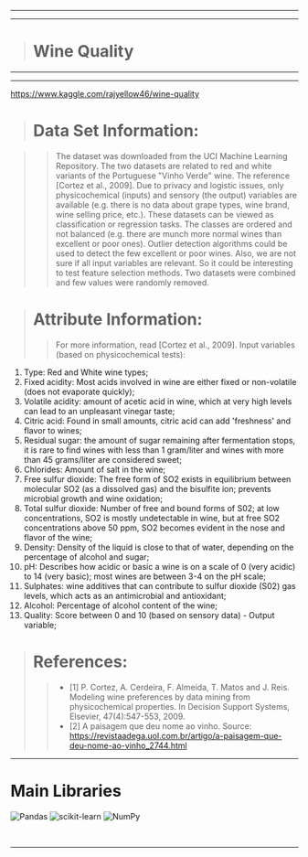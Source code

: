 
---
---
> # Wine Quality
---
---

https://www.kaggle.com/rajyellow46/wine-quality


> # Data Set Information:

>> The dataset was downloaded from the UCI Machine Learning Repository.
The two datasets are related to red and white variants of the Portuguese "Vinho Verde" wine. The reference [Cortez et al., 2009]. Due to privacy and logistic issues, only physicochemical (inputs) and sensory (the output) variables are available (e.g. there is no data about grape types, wine brand, wine selling price, etc.).
These datasets can be viewed as classification or regression tasks. The classes are ordered and not balanced (e.g. there are munch more normal wines than excellent or poor ones). Outlier detection algorithms could be used to detect the few excellent or poor wines. Also, we are not sure if all input variables are relevant. So it could be interesting to test feature selection methods.
Two datasets were combined and few values were randomly removed.

> # Attribute Information:
>> For more information, read [Cortez et al., 2009].
Input variables (based on physicochemical tests):
1. Type: Red and White wine types;
2. Fixed acidity: Most acids involved in wine are either fixed or non-volatile (does not evaporate quickly);
3. Volatile acidity: amount of acetic acid in wine, which at very high levels can lead to an unpleasant vinegar taste;
4. Citric acid: Found in small amounts, citric acid can add 'freshness' and flavor to wines;
5. Residual sugar: the amount of sugar remaining after fermentation stops, it is rare to find wines with less than 1 gram/liter and wines with more than 45 grams/liter are considered sweet;
6. Chlorides: Amount of salt in the wine;
7. Free sulfur dioxide: The free form of SO2 exists in equilibrium between molecular SO2 (as a dissolved gas) and the bisulfite ion; prevents microbial growth and wine oxidation;
8. Total sulfur dioxide: Number of free and bound forms of S02; at low concentrations, SO2 is mostly undetectable in wine, but at free SO2 concentrations above 50 ppm, SO2 becomes evident in the nose and flavor of the wine;
9. Density: Density of the liquid is close to that of water, depending on the percentage of alcohol and sugar;
10. pH: Describes how acidic or basic a wine is on a scale of 0 (very acidic) to 14 (very basic); most wines are between 3-4 on the pH scale;
11. Sulphates: wine additives that can contribute to sulfur dioxide (S02) gas levels, which acts as an antimicrobial and antioxidant;
12. Alcohol: Percentage of alcohol content of the wine;
13. Quality: Score between 0 and 10 (based on sensory data) - Output variable;


> # References:
>> * [1] P. Cortez, A. Cerdeira, F. Almeida, T. Matos and J. Reis.
Modeling wine preferences by data mining from physicochemical properties. In Decision Support Systems, Elsevier, 47(4):547-553, 2009.
>> * [2] A paisagem que deu nome ao vinho. Source: https://revistaadega.uol.com.br/artigo/a-paisagem-que-deu-nome-ao-vinho_2744.html

---
# Main Libraries
![Pandas](https://img.shields.io/badge/pandas-%23150458.svg?style=for-the-badge&logo=pandas&logoColor=white) ![scikit-learn](https://img.shields.io/badge/scikit--learn-%23F7931E.svg?style=for-the-badge&logo=scikit-learn&logoColor=white) ![NumPy](https://img.shields.io/badge/numpy-%23013243.svg?style=for-the-badge&logo=numpy&logoColor=white)

<div style="display: inline_block"><br> 
    
</div>

---
